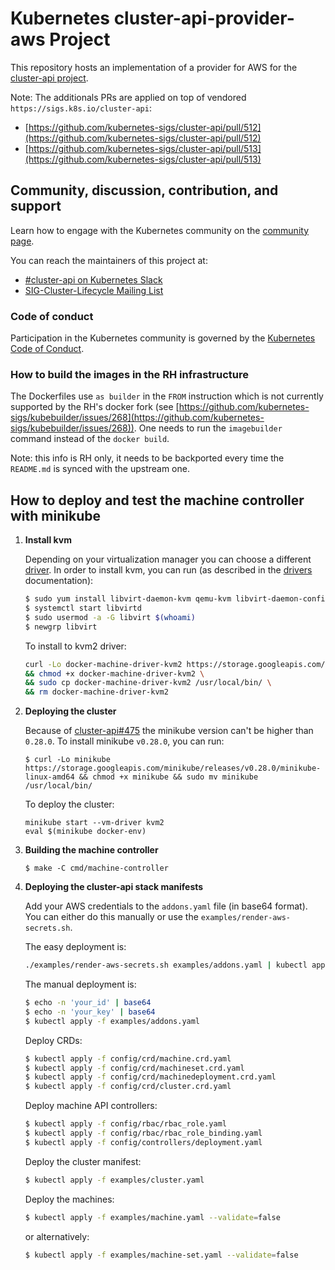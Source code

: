 # Kubernetes cluster-api-provider-aws Project

This repository hosts an implementation of a provider for AWS for the [cluster-api project](https://sigs.k8s.io/cluster-api).

Note: The additionals PRs are applied on top of  vendored `https://sigs.k8s.io/cluster-api`:
- [https://github.com/kubernetes-sigs/cluster-api/pull/512](https://github.com/kubernetes-sigs/cluster-api/pull/512)
- [https://github.com/kubernetes-sigs/cluster-api/pull/513](https://github.com/kubernetes-sigs/cluster-api/pull/513)

## Community, discussion, contribution, and support

Learn how to engage with the Kubernetes community on the [community page](http://kubernetes.io/community/).

You can reach the maintainers of this project at:

- [#cluster-api on Kubernetes Slack](http://slack.k8s.io/messages/cluster-api)
- [SIG-Cluster-Lifecycle Mailing List](https://groups.google.com/forum/#!forum/kubernetes-sig-cluster-lifecycle)

### Code of conduct

Participation in the Kubernetes community is governed by the [Kubernetes Code of Conduct](code-of-conduct.md).

### How to build the images in the RH infrastructure
The Dockerfiles use `as builder` in the `FROM` instruction which is not currently supported
by the RH's docker fork (see [https://github.com/kubernetes-sigs/kubebuilder/issues/268](https://github.com/kubernetes-sigs/kubebuilder/issues/268)).
One needs to run the `imagebuilder` command instead of the `docker build`.

Note: this info is RH only, it needs to be backported every time the `README.md` is synced with the upstream one.

## How to deploy and test the machine controller with minikube

1. **Install kvm**

    Depending on your virtualization manager you can choose a different [driver](https://github.com/kubernetes/minikube/blob/master/docs/drivers.md).
    In order to install kvm, you can run (as described in the [drivers](https://github.com/kubernetes/minikube/blob/master/docs/drivers.md#kvm2-driver) documentation):

    ```sh
    $ sudo yum install libvirt-daemon-kvm qemu-kvm libvirt-daemon-config-network
    $ systemctl start libvirtd
    $ sudo usermod -a -G libvirt $(whoami)
    $ newgrp libvirt
    ```

    To install to kvm2 driver:

    ```sh
    curl -Lo docker-machine-driver-kvm2 https://storage.googleapis.com/minikube/releases/latest/docker-machine-driver-kvm2 \
    && chmod +x docker-machine-driver-kvm2 \
    && sudo cp docker-machine-driver-kvm2 /usr/local/bin/ \
    && rm docker-machine-driver-kvm2
    ```

2. **Deploying the cluster**

    Because of [cluster-api#475](https://github.com/kubernetes-sigs/cluster-api/issues/475) the minikube version can't be higher than `0.28.0`.
    To install minikube `v0.28.0`, you can run:

    ```sg
    $ curl -Lo minikube https://storage.googleapis.com/minikube/releases/v0.28.0/minikube-linux-amd64 && chmod +x minikube && sudo mv minikube /usr/local/bin/
    ```

    To deploy the cluster:

    ```
    minikube start --vm-driver kvm2
    eval $(minikube docker-env)
    ```

3. **Building the machine controller**

    ```
    $ make -C cmd/machine-controller
    ```

4. **Deploying the cluster-api stack manifests**

    Add your AWS credentials to the `addons.yaml` file (in base64
    format). You can either do this manually or use the
    `examples/render-aws-secrets.sh`.

    The easy deployment is:

    ```sh
    ./examples/render-aws-secrets.sh examples/addons.yaml | kubectl apply -f -
    ```

    The manual deployment is:

    ``` sh
    $ echo -n 'your_id' | base64
    $ echo -n 'your_key' | base64
    $ kubectl apply -f examples/addons.yaml
    ```

    Deploy CRDs:

    ```sh
    $ kubectl apply -f config/crd/machine.crd.yaml
    $ kubectl apply -f config/crd/machineset.crd.yaml
    $ kubectl apply -f config/crd/machinedeployment.crd.yaml
    $ kubectl apply -f config/crd/cluster.crd.yaml
    ```

    Deploy machine API controllers:

    ```sh
    $ kubectl apply -f config/rbac/rbac_role.yaml
    $ kubectl apply -f config/rbac/rbac_role_binding.yaml
    $ kubectl apply -f config/controllers/deployment.yaml
    ```

    Deploy the cluster manifest:
    ```sh
    $ kubectl apply -f examples/cluster.yaml
    ```

    Deploy the machines:

    ```sh
    $ kubectl apply -f examples/machine.yaml --validate=false
    ```

    or alternatively:

    ```sh
    $ kubectl apply -f examples/machine-set.yaml --validate=false
    ```
